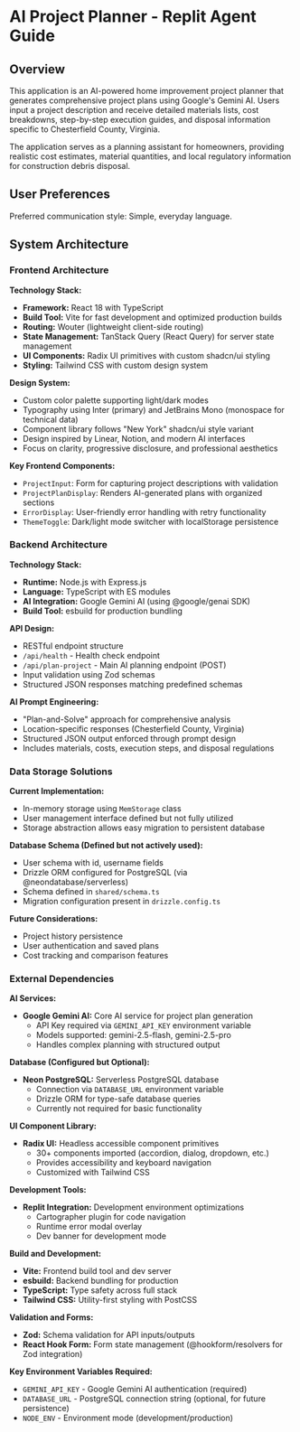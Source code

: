 # AI Project Planner - Replit Agent Guide

## Overview

This application is an AI-powered home improvement project planner that generates comprehensive project plans using Google's Gemini AI. Users input a project description and receive detailed materials lists, cost breakdowns, step-by-step execution guides, and disposal information specific to Chesterfield County, Virginia.

The application serves as a planning assistant for homeowners, providing realistic cost estimates, material quantities, and local regulatory information for construction debris disposal.

## User Preferences

Preferred communication style: Simple, everyday language.

## System Architecture

### Frontend Architecture

**Technology Stack:**
- **Framework:** React 18 with TypeScript
- **Build Tool:** Vite for fast development and optimized production builds
- **Routing:** Wouter (lightweight client-side routing)
- **State Management:** TanStack Query (React Query) for server state management
- **UI Components:** Radix UI primitives with custom shadcn/ui styling
- **Styling:** Tailwind CSS with custom design system

**Design System:**
- Custom color palette supporting light/dark modes
- Typography using Inter (primary) and JetBrains Mono (monospace for technical data)
- Component library follows "New York" shadcn/ui style variant
- Design inspired by Linear, Notion, and modern AI interfaces
- Focus on clarity, progressive disclosure, and professional aesthetics

**Key Frontend Components:**
- `ProjectInput`: Form for capturing project descriptions with validation
- `ProjectPlanDisplay`: Renders AI-generated plans with organized sections
- `ErrorDisplay`: User-friendly error handling with retry functionality
- `ThemeToggle`: Dark/light mode switcher with localStorage persistence

### Backend Architecture

**Technology Stack:**
- **Runtime:** Node.js with Express.js
- **Language:** TypeScript with ES modules
- **AI Integration:** Google Gemini AI (using @google/genai SDK)
- **Build Tool:** esbuild for production bundling

**API Design:**
- RESTful endpoint structure
- `/api/health` - Health check endpoint
- `/api/plan-project` - Main AI planning endpoint (POST)
- Input validation using Zod schemas
- Structured JSON responses matching predefined schemas

**AI Prompt Engineering:**
- "Plan-and-Solve" approach for comprehensive analysis
- Location-specific responses (Chesterfield County, Virginia)
- Structured JSON output enforced through prompt design
- Includes materials, costs, execution steps, and disposal regulations

### Data Storage Solutions

**Current Implementation:**
- In-memory storage using `MemStorage` class
- User management interface defined but not fully utilized
- Storage abstraction allows easy migration to persistent database

**Database Schema (Defined but not actively used):**
- User schema with id, username fields
- Drizzle ORM configured for PostgreSQL (via @neondatabase/serverless)
- Schema defined in `shared/schema.ts`
- Migration configuration present in `drizzle.config.ts`

**Future Considerations:**
- Project history persistence
- User authentication and saved plans
- Cost tracking and comparison features

### External Dependencies

**AI Services:**
- **Google Gemini AI:** Core AI service for project plan generation
  - API Key required via `GEMINI_API_KEY` environment variable
  - Models supported: gemini-2.5-flash, gemini-2.5-pro
  - Handles complex planning with structured output

**Database (Configured but Optional):**
- **Neon PostgreSQL:** Serverless PostgreSQL database
  - Connection via `DATABASE_URL` environment variable
  - Drizzle ORM for type-safe database queries
  - Currently not required for basic functionality

**UI Component Library:**
- **Radix UI:** Headless accessible component primitives
  - 30+ components imported (accordion, dialog, dropdown, etc.)
  - Provides accessibility and keyboard navigation
  - Customized with Tailwind CSS

**Development Tools:**
- **Replit Integration:** Development environment optimizations
  - Cartographer plugin for code navigation
  - Runtime error modal overlay
  - Dev banner for development mode

**Build and Development:**
- **Vite:** Frontend build tool and dev server
- **esbuild:** Backend bundling for production
- **TypeScript:** Type safety across full stack
- **Tailwind CSS:** Utility-first styling with PostCSS

**Validation and Forms:**
- **Zod:** Schema validation for API inputs/outputs
- **React Hook Form:** Form state management (@hookform/resolvers for Zod integration)

**Key Environment Variables Required:**
- `GEMINI_API_KEY` - Google Gemini AI authentication (required)
- `DATABASE_URL` - PostgreSQL connection string (optional, for future persistence)
- `NODE_ENV` - Environment mode (development/production)